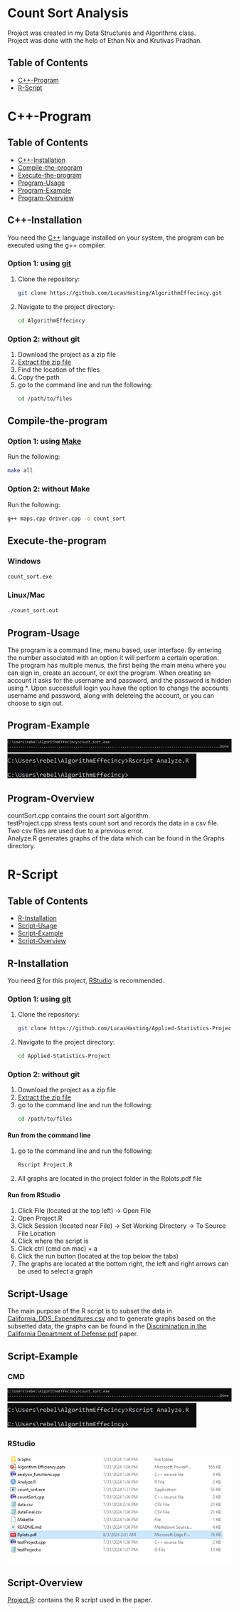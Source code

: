 # Count Sort Analysis
Project was created in my Data Structures and Algorithms class.  
Project was done with the help of Ethan Nix and Krutivas Pradhan.  

## Table of Contents
- [C++-Program](#c++-program)
- [R-Script](#r-script)

# C++-Program

## Table of Contents
- [C++-Installation](#c++-installation)
- [Compile-the-program](#compile-the-program)
- [Execute-the-program](#execute-the-program)
- [Program-Usage](#program-usage)
- [Program-Example](#program-example)
- [Program-Overview](#program-overview)

## C++-Installation

You need the [C++](https://sourceforge.net/projects/mingw/) language installed on your system, the program can be executed using the g++ compiler.

### Option 1: using [git](https://git-scm.com/downloads)
1. Clone the repository:

    ```sh
    git clone https://github.com/LucasHasting/AlgorithmEffecincy.git
    ```

2. Navigate to the project directory:

    ```sh
    cd AlgorithmEffecincy
    ```
    
### Option 2: without git
1. Download the project as a zip file
2. [Extract the zip file](https://www.wikihow.com/Unzip-a-File)
3. Find the location of the files
4. Copy the path
5. go to the command line and run the following:
   ```sh
   cd /path/to/files
   ```

## Compile-the-program

### Option 1: using [Make](https://www.gnu.org/software/make/)
Run the following:
```sh
make all
```

### Option 2: without Make
Run the following:
```sh
g++ maps.cpp driver.cpp -o count_sort
```

## Execute-the-program

### Windows
```sh
count_sort.exe
```

### Linux/Mac
```sh
./count_sort.out
```

## Program-Usage
The program is a command line, menu based, user interface. By entering the number associated with an option it will perform a certain operation. The program has multiple menus, the first being the main menu where you can sign in, create an account, or exit the program. When creating an account it asks for the username and password, and the password is hidden using *. Upon successfull login you have the option to change the accounts username and password, along with deleteing the account, or you can choose to sign out.

## Program-Example

![EXAMPLE](examples/example1.png)  
![EXAMPLE](examples/example2.png)  

## Program-Overview
countSort.cpp contains the count sort algorithm.  
testProject.cpp stress tests count sort and records the data in a csv file.  
Two csv files are used due to a previous error.  
Analyze.R generates graphs of the data which can be found in the Graphs directory.

# R-Script

## Table of Contents

- [R-Installation](#r-installation)
- [Script-Usage](#script-usage)
- [Script-Example](#script-example)
- [Script-Overview](#script-program-overview)

## R-Installation

You need [R](https://rstudio-education.github.io/hopr/starting.html) for this project, [RStudio](https://rstudio-education.github.io/hopr/starting.html) is recommended.

### Option 1: using [git](https://git-scm.com/downloads)
1. Clone the repository:

    ```sh
    git clone https://github.com/LucasHasting/Applied-Statistics-Project.git
    ```

2. Navigate to the project directory:

    ```sh
    cd Applied-Statistics-Project
    ```
    
### Option 2: without git
1. Download the project as a zip file
2. [Extract the zip file](https://www.wikihow.com/Unzip-a-File)
3. go to the command line and run the following:
   ```sh
   cd /path/to/files
   ```

#### Run from the command line
1. go to the command line and run the following:
   ```sh
   Rscript Project.R
   ```
2. All graphs are located in the project folder in the Rplots.pdf file

#### Run from RStudio
1. Click File (located at the top left) -> Open File
2. Open Project.R
3. Click Session (located near File) -> Set Working Directory -> To Source File Location
4. Click where the script is
5. Click ctrl (cmd on mac) + a
6. Click the run button (located at the top below the tabs)
7. The graphs are located at the bottom right, the left and right arrows can be used to select a graph

## Script-Usage

The main purpose of the R script is to subset the data in [California_DDS_Expenditures.csv](https://github.com/LucasHasting/Applied-Statistics-Project/blob/main/Discrimination%20in%20the%20California%20Department%20of%20Defense.pdf) and to generate graphs based on the subsetted data, the graphs can be found in the [Discrimination in the California Department of Defense.pdf](https://github.com/LucasHasting/Applied-Statistics-Project/blob/main/Discrimination%20in%20the%20California%20Department%20of%20Defense.pdf) paper.

## Script-Example

### CMD
![EXAMPLE](examples/example1.png)
![EXAMPLE](examples/example2.png)

### RStudio
![EXAMPLE](examples/example3.png)

## Script-Overview

[Project.R](https://github.com/LucasHasting/Applied-Statistics-Project/blob/main/Project.R): contains the R script used in the paper.  
